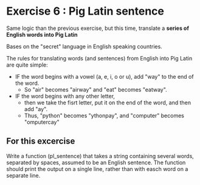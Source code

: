 # Exercise 6 : Pig Latin sentence

Same logic than the previous exercise, but this time, translate a __series of English words into Pig Latin__ 

Bases on the "secret" language in English speaking countries. 

The rules for translating words (and sentences) from English into Pig Latin are quite simple:

* IF the word begins with a vowel (a, e, i, o or u), add "way" to the end of the word.
    * So "air" becomes "airway" and "eat" becomes "eatway".
* IF the word begins with any other letter,
    * then we take the fisrt letter, put it on the end of the word, and then add "ay".
    * Thus, "python" becomes "ythonpay", and "computer" becomes "omputercay"

## For this excercise
Write a function (pl_sentence) that takes a string containing several words, separated by spaces, assumed to be an English sentence.
The function should print the output on a single line, rather than with easch word on a separate line.